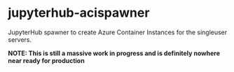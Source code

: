 # jupyterhub-acispawner

JupyterHub spawner to create Azure Container Instances for the singleuser servers.

**NOTE: This is still a massive work in progress and is definitely nowhere near ready for production**

